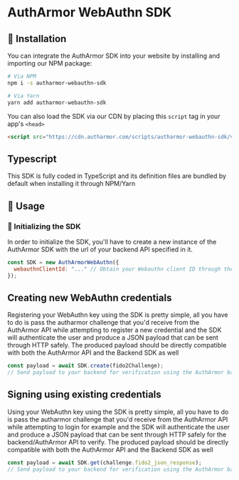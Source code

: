 # AuthArmor WebAuthn SDK

## 🏁 Installation

You can integrate the AuthArmor SDK into your website by installing and importing our NPM package:

```bash
# Via NPM
npm i -s autharmor-webauthn-sdk

# Via Yarn
yarn add autharmor-webauthn-sdk
```

You can also load the SDK via our CDN by placing this `script` tag in your app's `<head>`

```html
<script src="https://cdn.autharmor.com/scripts/autharmor-webauthn-sdk/v3.0.0/autharmor-webauthn-sdk.js"></script>
```

## Typescript

This SDK is fully coded in TypeScript and its definition files are bundled by default when installing it through NPM/Yarn

## 🧭 Usage

### 🚀 Initializing the SDK

In order to initialize the SDK, you'll have to create a new instance of the AuthArmor SDK with the url of your backend API specified in it.

```javascript
const SDK = new AuthArmorWebAuthn({
  webauthnClientId: "..." // Obtain your Webauthn client ID through the AuthArmor dashboard
});
```

## Creating new WebAuthn credentials

Registering your WebAuthn key using the SDK is pretty simple, all you have to do is pass the autharmor challenge that you'd receive from the AuthArmor API while attempting to register a new credential and the SDK will authenticate the user and produce a JSON payload that can be sent through HTTP safely. The produced payload should be directly compatible with both the AuthArmor API and the Backend SDK as well

```js
const payload = await SDK.create(fido2Challenge);
// Send payload to your backend for verification using the AuthArmor backend SDK!
```

## Signing using existing credentials

Using your WebAuthn key using the SDK is pretty simple, all you have to do is pass the autharmor challenge that you'd receive from the AuthArmor API while attempting to login for example and the SDK will authenticate the user and produce a JSON payload that can be sent through HTTP safely for the backend/AuthArmor API to verify. The produced payload should be directly compatible with both the AuthArmor API and the Backend SDK as well

```js
const payload = await SDK.get(challenge.fido2_json_response);
// Send payload to your backend for verification using the AuthArmor backend SDK!
```
